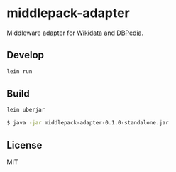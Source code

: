 # middlepack-adapter

Middleware adapter for [Wikidata](https://query.wikidata.org/) and [DBPedia](http://dbpedia.org/sparql).


## Develop

```bash
lein run
```


## Build
```bash
lein uberjar

$ java -jar middlepack-adapter-0.1.0-standalone.jar
```

## License

MIT
